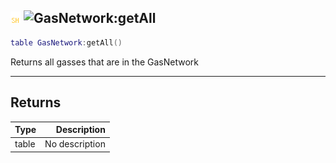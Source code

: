 ## ![shared](../../.gitbook/assets/shared.png) ![GasNetwork](./readme/gasnetwork "mention"):getAll

```lua
table GasNetwork:getAll()
```

Returns all gasses that are in the GasNetwork

------
## Returns

| Type   | Description |
| ------ | ----------: |
| table | No description |


